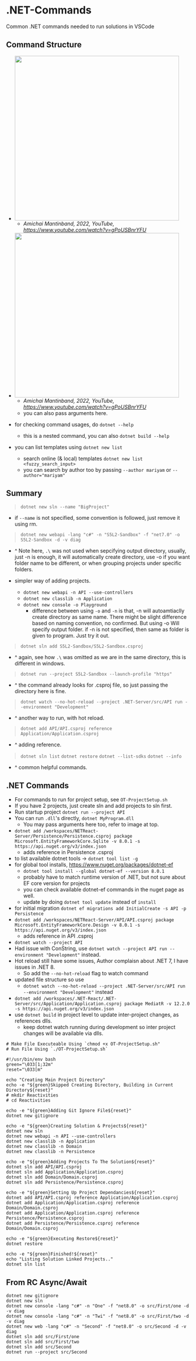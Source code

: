 # .NET-Commands
Common .NET commands needed to run solutions in VSCode

## Command Structure
- <img src="https://github.com/user-attachments/assets/a44f6ada-3ec4-4e22-8c42-dfe303708914" width="450">

  - <em>Amichai Mantinband, 2022, YouTube, https://www.youtube.com/watch?v=gPoUSBnrYFU</em>
- <img src="https://github.com/user-attachments/assets/808487e8-4647-4685-8036-d0ecb1072fa0" width="450">

  - <em>Amichai Mantinband, 2022, YouTube, https://www.youtube.com/watch?v=gPoUSBnrYFU</em>
  - you can also pass arguments here.
- for checking command usages, do `dotnet --help`
  - this is a nested command, you can also `dotnet build --help`
- you can list templates using `dotnet new list`
  - search online (& local) templates `dotnet new list <fuzzy_search_input>`
  - you can search by author too by passing `--author mariyam` or `--author="mariyam"`

## Summary

> `dotnet new sln --name "BigProject"`

- if `--name` is not specified, some convention is followed, just remove it using rm.

> `dotnet new webapi -lang "c#" -n "S5L2-Sandbox" -f "net7.0" -o S5L2-Sandbox -d -v diag`

- ^ Note here, `.\` was not used when sepcifying output directory, usually, just -n is enough,
  it will automatically create directory, use -o if you want folder name to be different,
  or when grouping projects under specific folders.

- simpler way of adding projects.
  - `dotnet new webapi -n API --use-controllers`
  - `dotnet new classlib -n Application`
  - `dotnet new console -o Playground`
    - difference between using `-o` and `-n` is that, -n will autoamtiaclly create directory as same name.
      There might be slight difference based on naming convention, no confirmed. But using -o Will specify output folder.
      if -n is not specified, then same as folder is given to program. Just try it out.

> `dotnet sln add S5L2-Sandbox/S5L2-Sandbox.csproj`

- ^ again, see how `.\` was omitted as we are in the same directory, this is different in windows.

> `dotnet run --project S5L2-Sandbox --launch-profile "https"`

- ^ the command already looks for .csproj file, so just passing the directory here is fine.

> `dotnet watch --no-hot-reload --project .NET-Server/src/API run --environment "Development"`

- ^ another way to run, with hot reload.

> `dotnet add API/API.csproj reference Application/Application.csproj`

- ^ adding reference.

> `dotnet sln list`
`dotnet restore`
`dotnet --list-sdks`
`dotnet --info`

- ^ common helpful commands.

## .NET Commands

- For commands to run for project setup, see `OT-ProjectSetup.sh`
- If you have 2 projects, just create sln and add projects to sln first.
- Run startup project `dotnet run --project API`
- You can run `.dll`'s directly, `dotnet MyProgram.dll`
  - You may pass arguments here too, refer to image at top.
- `dotnet add /workspaces/NETReact-Server/Persistence/Persistence.csproj package Microsoft.EntityFrameworkCore.Sqlite -v 8.0.1 -s https://api.nuget.org/v3/index.json `
  - adds reference in Persistence .csproj
- to list available dotnet tools -> `dotnet tool list -g`
- for global tool installs, https://www.nuget.org/packages/dotnet-ef
  - `dotnet tool install --global dotnet-ef --version 8.0.1`
  - probably have to match runtime version of .NET, but not sure about EF core version for projects
  - you can check available dotnet-ef commands in the nuget page as well.
  - update by doing `dotnet tool update` instead of `install`
- for initial migration `dotnet ef migrations add InitialCreate -s API -p Persistence`
- `dotnet add /workspaces/NETReact-Server/API/API.csproj package Microsoft.EntityFrameworkCore.Design -v 8.0.1 -s https://api.nuget.org/v3/index.json`
  - adds reference in API .csproj
- `dotnet watch --project API`
- Had issue with ConString, use `dotnet watch --project API run --environment "Development"` instead.
- Hot reload still have some issues, Author complaisn about .NET 7, I have issues in .NET 8.
  - So add the `--no-hot-reload` flag to watch command
- updated file structure so use
  - `dotnet watch --no-hot-reload --project .NET-Server/src/API run --environment "Development"` instead
- `dotnet add /workspaces/.NET-React/.NET-Server/src/Application/Application.csproj package MediatR -v 12.2.0 -s https://api.nuget.org/v3/index.json`
- use `dotnet build` in project level to update inter-project changes, as references dlls.
  - keep dotnet watch running during development so inter project changes will be available via dlls.

```
# Make File Executeable Using `chmod +x OT-ProjectSetup.sh"
# Run File Using `./OT-ProjectSetup.sh`

#!/usr/bin/env bash
green="\033[1;32m"
reset="\033[m"

echo "Creating Main Project Directory"
echo -e "${green}Skipped Creating Directory, Building in Current Directory${reset}"
# mkdir Reactivities
# cd Reactivities

echo -e "${green}Adding Git Ignore File${reset}"
dotnet new gitignore

echo -e "${green}Creating Solution & Projects${reset}"
dotnet new sln
dotnet new webapi -n API --use-controllers
dotnet new classlib -n Application
dotnet new classlib -n Domain
dotnet new classlib -n Persistence

echo -e "${green}Adding Projects To The Solution${reset}"
dotnet sln add API/API.csproj
dotnet sln add Application/Application.csproj
dotnet sln add Domain/Domain.csproj
dotnet sln add Persistence/Persistence.csproj

echo -e "${green}Setting Up Project Dependancies${reset}"
dotnet add API/API.csproj reference Application/Application.csproj
dotnet add Application/Application.csproj reference Domain/Domain.csproj
dotnet add Application/Application.csproj reference Persistence/Persistence.csproj
dotnet add Persistence/Persistence.csproj reference Domain/Domain.csproj

echo -e "${green}Executing Restore${reset}"
dotnet restore

echo -e "${green}Finished!${reset}"
echo "Listing Solution Linked Projects.."
dotnet sln list
```

## From RC Async/Await
```
dotnet new gitignore
dotnet new sln
dotnet new console -lang "c#" -n "One" -f "net8.0" -o src/First/one -d -v diag
dotnet new console -lang "c#" -n "Twi" -f "net8.0" -o src/First/two -d -v diag
dotnet new web -lang "c#" -n "Second" -f "net8.0" -o src/Second -d -v diag
dotnet sln add src/First/one
dotnet sln add src/First/two
dotnet sln add src/Second
dotnet run --project src/Second
```
